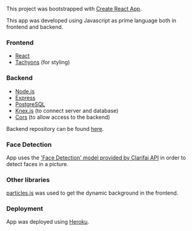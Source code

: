 This project was bootstrapped with [Create React App](https://github.com/facebook/create-react-app).

This app was developed using Javascript as prime language both in frontend and backend.

### Frontend

- [React](https://reactjs.org/)
- [Tachyons](https://tachyons.io/) (for styling)

### Backend

- [Node.js](https://nodejs.org/en/)
- [Express](https://expressjs.com/)
- [PostgreSQL](https://www.postgresql.org/)
- [Knex.js](http://knexjs.org/) (to connect server and database)
- [Cors](https://www.npmjs.com/package/cors) (to allow access to the backend)

Backend repository can be found [here](https://github.com/francisco-f-silva/facerecognition-api).

### Face Detection

App uses the ['Face Detection' model provided by Clarifai API](https://www.clarifai.com/models/face-detection-image-recognition-model-a403429f2ddf4b49b307e318f00e528b-detection) in order to detect faces in a picture.

### Other libraries

[particles.js](https://vincentgarreau.com/particles.js/) was used to get the dynamic background in the frontend.

### Deployment

App was deployed using [Heroku](https://www.heroku.com/).